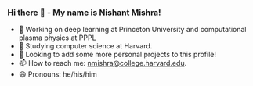 ### Hi there 👋 - My name is Nishant Mishra!
- 🔭 Working on deep learning at Princeton University and computational plasma physics at PPPL
- 🌱 Studying computer science at Harvard.
- 🤔 Looking to add some more personal projects to this profile!
- 📫 How to reach me: nmishra@college.harvard.edu.
- 😄 Pronouns: he/his/him

